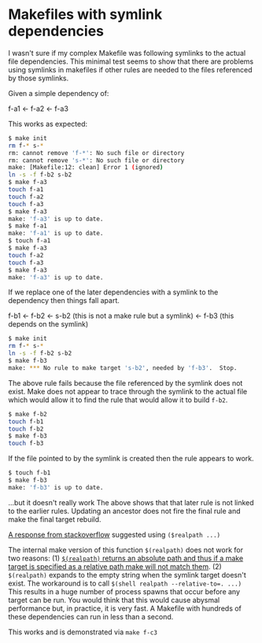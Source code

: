 
# Makefiles with symlink dependencies

I wasn't sure if my complex Makefile was following symlinks to the
actual file dependencies. This minimal test seems to show that there
are problems using symlinks in makefiles if other rules are needed to
the files referenced by those symlinks.


Given a simple dependency of:

f-a1 <- f-a2 <- f-a3

This works as expected:

```bash
$ make init
rm f-* s-*
rm: cannot remove 'f-*': No such file or directory
rm: cannot remove 's-*': No such file or directory
make: [Makefile:12: clean] Error 1 (ignored)
ln -s -f f-b2 s-b2
$ make f-a3
touch f-a1
touch f-a2
touch f-a3
$ make f-a3
make: 'f-a3' is up to date.
$ make f-a1
make: 'f-a1' is up to date.
$ touch f-a1
$ make f-a3
touch f-a2
touch f-a3
$ make f-a3
make: 'f-a3' is up to date.
```

If we replace one of the later dependencies with a symlink to the
dependency then things fall apart.

f-b1 <- f-b2 <- s-b2 (this is not a make rule but a symlink) <- f-b3 (this depends on the symlink)

```bash
$ make init
rm f-* s-*
ln -s -f f-b2 s-b2
$ make f-b3
make: *** No rule to make target 's-b2', needed by 'f-b3'.  Stop.
```

The above rule fails because the file referenced by the symlink does
not exist. Make does not appear to trace through the symlink to the
actual file which would allow it to find the rule that would allow it
to build `f-b2`.

```bash
$ make f-b2
touch f-b1
touch f-b2
$ make f-b3
touch f-b3
```

If the file pointed to by the symlink is created then the rule appears to work.

```bash
$ touch f-b1
$ make f-b3
make: 'f-b3' is up to date.
```

...but it doesn't really work The above shows that that later rule is
not linked to the earlier rules. Updating an ancestor does not fire
the final rule and make the final target rebuild.

[A response from
stackoverflow](https://stackoverflow.com/questions/54726272/can-gnu-make-be-made-to-follow-symlinks-in-rules)
suggested using `($realpath ...)`

The internal make version of this function `$(realpath)` does not work
for two reasons: (1) [`$(realpath)` returns an absolute path and thus
if a make target is specified as a relative path make will not match
them](https://stackoverflow.com/questions/3341482/in-a-makefile-how-to-get-the-relative-path-from-one-absolute-path-to-another). (2)
`$(realpath)` expands to the empty string when the symlink target
doesn't exist. The workaround is to call `$(shell realpath
--relative-to=. ...)` This results in a huge number of process spawns
that occur before any target can be run. You would think that this
would cause abysmal performance but, in practice, it is very fast. A
Makefile with hundreds of these dependencies can run in less than a
second.

This works and is demonstrated via `make f-c3`